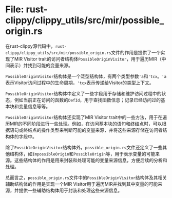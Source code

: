 # File: rust-clippy/clippy_utils/src/mir/possible_origin.rs

在rust-clippy源代码中，`rust-clippy/clippy_utils/src/mir/possible_origin.rs`文件的作用是提供了一个实现了MIR Visitor trait的访问者结构体`PossibleOriginVisitor`，用于遍历MIR（中间表示）并找到可能的变量来源。

`PossibleOriginVisitor`结构体是一个泛型结构体，有两个类型参数`'a`和`'tcx`。`'a`表示Visitor访问过程中的生命周期，`'tcx`表示传递给Visitor的类型上下文。

`PossibleOriginVisitor`结构体中定义了一些字段用于存储和维护访问过程中的状态，例如当前正在访问的函数的`DefId`，用于查找函数信息；记录已经访问过的基本块和变量信息等等。

`PossibleOriginVisitor`结构体还实现了MIR Visitor trait中的一些方法，用于在遍历MIR的不同阶段进行一些处理。例如，在访问基本块的语句和终结点时，可以根据语句或终结点的操作类型来判断可能的变量来源，并将这些来源存储在访问者结构体的字段中。

除了`PossibleOriginVisitor`结构体外，`possible_origin.rs`文件还定义了一些其他结构体，如`ImpossibleOrigin`和`PossibleOrigin`等，用于表示变量的可能来源。这些结构体的作用是用来封装和处理可能的变量来源信息，方便后续的分析和处理。

总而言之，`possible_origin.rs`文件中的`PossibleOriginVisitor`结构体及其相关辅助结构体的作用是实现一个MIR Visitor用于遍历MIR并找到其中变量的可能来源，并提供一些辅助结构体用于封装和处理这些来源信息。

